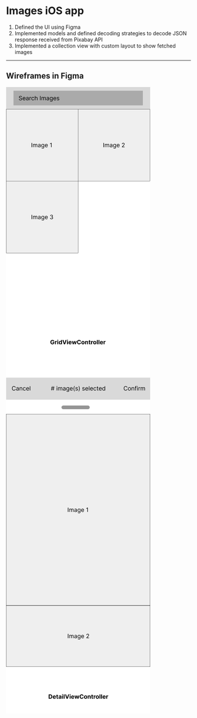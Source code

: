 # Images iOS app

1. Defined the UI using Figma
2. Implemented models and defined decoding strategies to decode JSON response received from Pixabay API
3. Implemented a collection view with custom layout to show fetched images

---

## Wireframes in Figma
![GridViewController](/readme/GridViewController.png)
![DetailViewController](/readme/DetailViewController.png)
